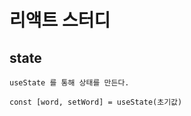 <h1>리액트 스터디</h1>

<h2>state</h2>

```
useState 를 통해 상태를 만든다.

const [word, setWord] = useState(초기값)
```


